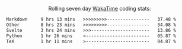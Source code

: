 <p align="center">Rolling seven day <a href="https://wakatime.com/@syrkis"/>WakaTime</a> coding stats:</p>
<!--START_SECTION:waka-->

```txt
Markdown     9 hrs 13 mins   >>>>>>>>>----------------   37.48 %
Other        8 hrs 23 mins   >>>>>>>>>----------------   34.08 %
Svelte       3 hrs 24 mins   >>>----------------------   13.86 %
Python       1 hr 26 mins    >------------------------   05.87 %
TeX          1 hr 11 mins    >------------------------   04.87 %
```

<!--END_SECTION:waka-->
